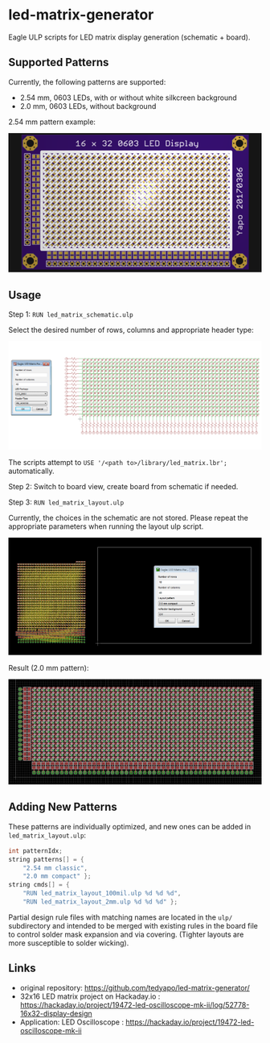 # led-matrix-generator

Eagle ULP scripts for LED matrix display generation (schematic + board).

## Supported Patterns

Currently, the following patterns are supported:

- 2.54 mm, 0603 LEDs, with or without white silkcreen background
- 2.0 mm, 0603 LEDs, without background

2.54 mm pattern example:

![](img/16x32_0603_254.png)

## Usage

Step 1:  `RUN led_matrix_schematic.ulp`

Select the desired number of rows, columns and appropriate header type:

![](img/led_matrix_generator_schematic.PNG)

The scripts attempt to  `USE '/<path to>/library/led_matrix.lbr';` automatically. 

Step 2: Switch to board view, create board from schematic if needed.

Step 3:  `RUN led_matrix_layout.ulp`

Currently, the choices in the schematic are not stored. Please repeat the appropriate parameters when running the layout ulp script. 

![](img/led_matrix_generator_board_as_created.PNG)

Result (2.0 mm pattern):

![](img/led_matrix_generator_board_placed.PNG)
 
## Adding New Patterns

These patterns are individually optimized, and new ones can be added in `led_matrix_layout.ulp`:

```c
int patternIdx;
string patterns[] = {
	"2.54 mm classic",
	"2.0 mm compact" };
string cmds[] = {
	"RUN led_matrix_layout_100mil.ulp %d %d %d",
	"RUN led_matrix_layout_2mm.ulp %d %d %d" };
```

Partial design rule files with matching names are located in the `ulp/` subdirectory and intended to be merged with existing rules in the board file to control solder mask expansion and via covering. (Tighter layouts are more susceptible to solder wicking).

## Links

 - original repository: https://github.com/tedyapo/led-matrix-generator/
 - 32x16 LED matrix project on Hackaday.io : https://hackaday.io/project/19472-led-oscilloscope-mk-ii/log/52778-16x32-display-design
 - Application: LED Oscilloscope : https://hackaday.io/project/19472-led-oscilloscope-mk-ii